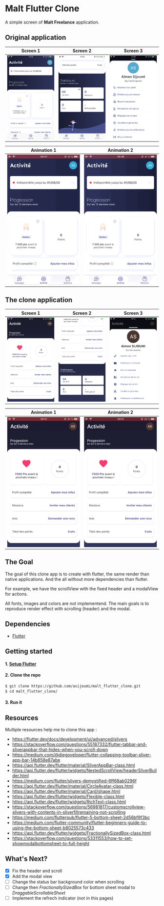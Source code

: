 # Malt Flutter Clone

A simple screen of **Malt Freelance** application.

## Original application

Screen 1             |  Screen 2           |  Screen 3
:-------------------------:|:-------------------------:|:-------------------------:
![](./assets/images/screenshots/original_screen_1.png)  |  ![](./assets/images/screenshots/original_screen_2.png)  |  ![](./assets/images/screenshots/original_screen_3.png)

Animation 1             |  Animation 2
:-------------------------:|:-------------------------:
![](./assets/images/screenshots/original_effect_1.gif)  |  ![](./assets/images/screenshots/original_effect_2.gif)

## The clone application

Screen 1             |  Screen 2           |  Screen 3
:-------------------------:|:-------------------------:|:-------------------------:
![](./assets/images/screenshots/clone_screen_1.png)  |  ![](./assets/images/screenshots/clone_screen_2.png)  |  ![](./assets/images/screenshots/clone_screen_3.png)

Animation 1             |  Animation 2
:-------------------------:|:-------------------------:
![](./assets/images/screenshots/clone_effect_1.gif)  |  ![](./assets/images/screenshots/clone_effect_2.gif)

## The Goal

The goal of this clone app is to create with flutter, the same render than native applications. And the all without more dependencies than flutter.

For example, we have the scrollView with the fixed header and a modalView for actions.

All fonts, images and colors are not implementend. The main goals is to reproduce render effect with scrolling (header) and the modal.

## Dependencies

* [Flutter](https://flutter.dev/)

## Getting started

#### 1. [Setup Flutter](https://flutter.dev/docs/get-started/install)

#### 2. Clone the repo

```sh
$ git clone https://github.com/asijoumi/malt_flutter_clone.git
$ cd malt_flutter_clone/
```

#### 3. Run it

## Resources

Multiple resources help me to clone this app :

 - https://flutter.dev/docs/development/ui/advanced/slivers
 - https://stackoverflow.com/questions/55187332/flutter-tabbar-and-sliverappbar-that-hides-when-you-scroll-down
 - https://medium.com/@diegoveloper/flutter-collapsing-toolbar-sliver-app-bar-14b858e87abe
 - https://api.flutter.dev/flutter/material/SliverAppBar-class.html
 - https://api.flutter.dev/flutter/widgets/NestedScrollView/headerSliverBuilder.html
 - https://medium.com/flutter/slivers-demystified-6ff68ab0296f
 - https://api.flutter.dev/flutter/material/CircleAvatar-class.html
 - https://api.flutter.dev/flutter/material/Card/shape.html
 - https://api.flutter.dev/flutter/widgets/Flexible-class.html
 - https://api.flutter.dev/flutter/widgets/RichText-class.html
 - https://stackoverflow.com/questions/56981817/customscrollview-slivers-with-contents-in-sliverfillremaining-not-scrolling
 - https://medium.com/flutterpub/flutter-5-bottom-sheet-2d56bf9f3bc
 - https://medium.com/flutter-community/flutter-beginners-guide-to-using-the-bottom-sheet-b8025573c433
 - https://api.flutter.dev/flutter/widgets/FractionallySizedBox-class.html
- https://stackoverflow.com/questions/53311553/how-to-set-showmodalbottomsheet-to-full-height

## What's Next?
 - [x] Fix the header and scroll
 - [X] Add the modal view
 - [ ] Change the status bar background color when scrolling
 - [ ] Change then *FractionallySizedBox* for bottom sheet modal to *DraggableScrollableSheet*
 - [ ] Implement the refrech indicator (not in this pages)